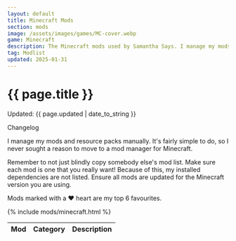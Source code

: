 ```yaml
---
layout: default
title: Minecraft Mods
section: mods
image: /assets/images/games/MC-cover.webp
game: Minecraft
description: The Minecraft mods used by Samantha Says. I manage my mods and resource packs manually. My top 6 are marked with a heart.
tag: Modlist
updated: 2025-01-31
---
```


<h1>{{ page.title }}</h1>
<p class="postDate">Updated: {{ page.updated | date_to_string }}</p>

<p class="changelog" onclick="changelog()">Changelog</p>

<dl id="changelog" style="display: none">
    <dt>19 February 2025</dt>
        <dd>- Added 3D Skin Layers.</dd>
        <dd>- Added Music Delay Reducer.</dd>
        <dd>- Added Not Enough Animations.</dd>
        <dd>- Split Cosmetic category into Audio and Visual.</dd>
    <dt>31 January 2025</dt>
        <dd>- Added Chat Heads.</dd>
        <dd>- Added Immediately Fast.</dd>
        <dd>- Added More Culling.</dd>
        <dd>- Removed Entity Culling.</dd>
    <dt>09 January 2025</dt>
        <dd>- Added Simple Durability.</dd>
    <dt>23 Dec 2024</dt>
        <dd>- Updated CurseForge links to Modrinth.</dd>
        <dd>- Added Cave Dust.</dd>
        <dd>- Added Distant Horizons.</dd>
        <dd>- Added Noisium.</dd>
        <dd>- Added OrthoCamera.</dd>
        <dd>- Removed Advancement Info.</dd>
        <dd>- Removed Bobby.</dd>
        <dd>- Removed Capes.</dd>
        <dd>- Removed Continuity.</dd>
        <dd>- Removed Custom Entity Models.</dd>
    <dt>21 Feb 2024</dt>
        <dd>- Removed Starlight.</dd>
    <dt>21 Jan 2024</dt>
        <dd>- Added Ambient Environment.</dd>
        <dd>- Added Partical Rain.</dd>
    <dt>21 Jun 2023</dt>
        <dd>- Removed LazyDFU.</dd>
    <dt>14 Apr 2023</dt>
        <dd>- Created page.</dd>
</dl>

I manage my mods and resource packs manually. It's fairly simple to do, so I never sought a reason to move to a mod manager for Minecraft.

Remember to not just blindly copy somebody else's mod list. Make sure each mod is one that you really want! Because of this, my installed dependencies are not listed. Ensure all mods are updated for the Minecraft version you are using.

Mods marked with a ♥ heart are my top 6 favourites.

<table class="modlist">
    <thead>
    <tr>
        <th class="order order-active">Mod</th>
        <th class="order order-inactive">Category</th>
        <th>Description</th>
    </tr>
    </thead>
    <tbody>
        {% include mods/minecraft.html %}
    </tbody>
</table>

<script src="/assets/js/tableSort.js"></script>